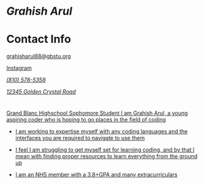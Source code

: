 #  *Grahish Arul*

# Contact Info
<a href='mailto:grahisharul88@gbstu.org'>grahisharul88@gbstu.org</a> 
</p> 

<a href="https://www.instagram.com/grahish.08"> Instagram

*(810) 578-5358*
   
*12345 Golden Crystal Road*
  #
Grand Blanc Highschool Sophomore Student
I am Grahish Arul, a young aspiring coder who is hoping to go places in the field of coding


 - I am working to expertise myself with any coding languages and the interfaces you are required to navigate to use them
 - I feel I am struggling to get myself set for learning coding, and by that I mean with finding proper resources to learn everything from the ground up
 - I am an NHS member with a 3.8+GPA and many extracurriculars 

   #

   
   
